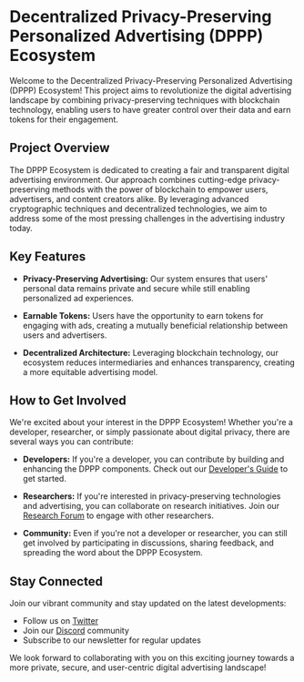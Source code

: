 # Decentralized Privacy-Preserving Personalized Advertising (DPPP) Ecosystem

Welcome to the Decentralized Privacy-Preserving Personalized Advertising (DPPP) Ecosystem! This project aims to revolutionize the digital advertising landscape by combining privacy-preserving techniques with blockchain technology, enabling users to have greater control over their data and earn tokens for their engagement.

## Project Overview

The DPPP Ecosystem is dedicated to creating a fair and transparent digital advertising environment. Our approach combines cutting-edge privacy-preserving methods with the power of blockchain to empower users, advertisers, and content creators alike. By leveraging advanced cryptographic techniques and decentralized technologies, we aim to address some of the most pressing challenges in the advertising industry today.

## Key Features

- **Privacy-Preserving Advertising:** Our system ensures that users' personal data remains private and secure while still enabling personalized ad experiences.

- **Earnable Tokens:** Users have the opportunity to earn tokens for engaging with ads, creating a mutually beneficial relationship between users and advertisers.

- **Decentralized Architecture:** Leveraging blockchain technology, our ecosystem reduces intermediaries and enhances transparency, creating a more equitable advertising model.

## How to Get Involved

We're excited about your interest in the DPPP Ecosystem! Whether you're a developer, researcher, or simply passionate about digital privacy, there are several ways you can contribute:

- **Developers:** If you're a developer, you can contribute by building and enhancing the DPPP components. Check out our [Developer's Guide](link_to_developer_guide) to get started.

- **Researchers:** If you're interested in privacy-preserving technologies and advertising, you can collaborate on research initiatives. Join our [Research Forum](link_to_research_forum) to engage with other researchers.

- **Community:** Even if you're not a developer or researcher, you can still get involved by participating in discussions, sharing feedback, and spreading the word about the DPPP Ecosystem.

## Stay Connected

Join our vibrant community and stay updated on the latest developments:

- Follow us on [Twitter](link_to_twitter)
- Join our [Discord](link_to_discord) community
- Subscribe to our newsletter for regular updates

We look forward to collaborating with you on this exciting journey towards a more private, secure, and user-centric digital advertising landscape!
